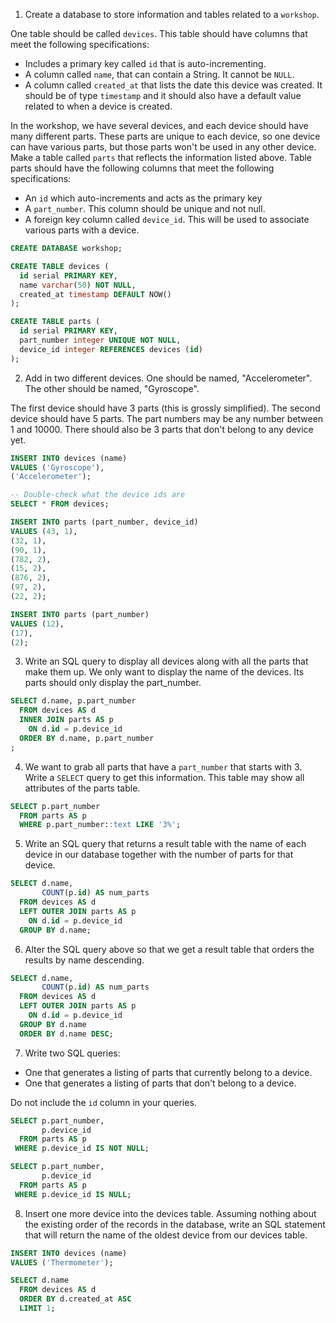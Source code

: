 1) Create a database to store information and tables related to a `workshop`.

One table should be called `devices`. This table should have columns that meet the following specifications:
- Includes a primary key called `id` that is auto-incrementing.
- A column called `name`, that can contain a String. It cannot be `NULL`.
- A column called `created_at` that lists the date this device was created. It should be of type `timestamp` and it should also have a default value related to when a device is created.

In the workshop, we have several devices, and each device should have many different parts. These parts are unique to each device, so one device can have various parts, but those parts won't be used in any other device. Make a table called `parts` that reflects the information listed above. Table parts should have the following columns that meet the following specifications:
- An `id` which auto-increments and acts as the primary key
- A `part_number`. This column should be unique and not null.
- A foreign key column called `device_id`. This will be used to associate various parts with a device.
```sql
CREATE DATABASE workshop;

CREATE TABLE devices (
  id serial PRIMARY KEY,
  name varchar(50) NOT NULL,
  created_at timestamp DEFAULT NOW()
);

CREATE TABLE parts (
  id serial PRIMARY KEY,
  part_number integer UNIQUE NOT NULL,
  device_id integer REFERENCES devices (id)
);
```
2) Add in two different devices. One should be named, "Accelerometer". The other should be named, "Gyroscope".

The first device should have 3 parts (this is grossly simplified). The second device should have 5 parts. The part numbers may be any number between 1 and 10000. There should also be 3 parts that don't belong to any device yet.
```sql
INSERT INTO devices (name)
VALUES ('Gyroscope'),
('Accelerometer');

-- Double-check what the device ids are
SELECT * FROM devices;

INSERT INTO parts (part_number, device_id)
VALUES (43, 1),
(32, 1),
(90, 1),
(782, 2),
(15, 2),
(876, 2),
(97, 2),
(22, 2);

INSERT INTO parts (part_number)
VALUES (12),
(17),
(2);
```
3) Write an SQL query to display all devices along with all the parts that make them up. We only want to display the name of the devices. Its parts should only display the part_number.
```sql
SELECT d.name, p.part_number
  FROM devices AS d
  INNER JOIN parts AS p
    ON d.id = p.device_id
  ORDER BY d.name, p.part_number
;
```
4) We want to grab all parts that have a `part_number` that starts with 3. Write a `SELECT` query to get this information. This table may show all attributes of the parts table.
```sql
SELECT p.part_number
  FROM parts AS p
  WHERE p.part_number::text LIKE '3%';
```
5) Write an SQL query that returns a result table with the name of each device in our database together with the number of parts for that device.
```sql
SELECT d.name,
       COUNT(p.id) AS num_parts
  FROM devices AS d
  LEFT OUTER JOIN parts AS p
    ON d.id = p.device_id
  GROUP BY d.name;
```
6) Alter the SQL query above so that we get a result table that orders the results by name descending.
```sql
SELECT d.name,
       COUNT(p.id) AS num_parts
  FROM devices AS d
  LEFT OUTER JOIN parts AS p
    ON d.id = p.device_id
  GROUP BY d.name
  ORDER BY d.name DESC;
```
7) Write two SQL queries:
- One that generates a listing of parts that currently belong to a device.
- One that generates a listing of parts that don't belong to a device.

Do not include the `id` column in your queries.
```sql
SELECT p.part_number,
       p.device_id
  FROM parts AS p
 WHERE p.device_id IS NOT NULL;

SELECT p.part_number,
       p.device_id
  FROM parts AS p
 WHERE p.device_id IS NULL;
```
8) Insert one more device into the devices table. Assuming nothing about the existing order of the records in the database, write an SQL statement that will return the name of the oldest device from our devices table.
```sql
INSERT INTO devices (name)
VALUES ('Thermometer');

SELECT d.name
  FROM devices AS d
  ORDER BY d.created_at ASC
  LIMIT 1;
```
